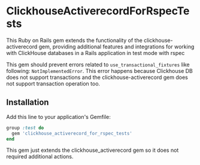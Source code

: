 # ClickhouseActiverecordForRspecTests

This Ruby on Rails gem extends the functionality of the clickhouse-activerecord gem, providing additional features and integrations for working with ClickHouse databases in a Rails application in test mode with rspec

This gem should prevent errors related to `use_transactional_fixtures` like following: `NotImplementedError`. 
This error happens because Clickhouse DB does not support transactions and the clickhouse-activerecord gem does not support transaction operation too.

## Installation

Add this line to your application's Gemfile:

```ruby
group :test do
  gem 'clickhouse_activerecord_for_rspec_tests'
end
```
This gem just extends the clickhouse_activerecord gem so it does not required additional actions.
